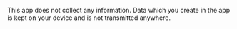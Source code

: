This app does not collect any information. Data which you create in the app is kept on your device and is not transmitted anywhere.
